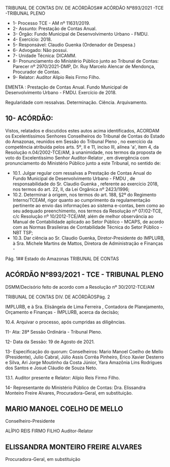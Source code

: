 TRIBUNAL DE CONTAS DIV. DE ACÓRDÃOS## ACÓRDÃO Nº893/2021 -TCE -TRIBUNAL PLENO

- 1- Processo TCE - AM nº 11631/2019.
- 2- Assunto: Prestação de Contas Anual.
- 3- Órgão: Fundo Municipal de Desenvolvimento Urbano - FMDU.
- 4- Exercício: 2018.
- 5- Responsável: Claudio Guenka (Ordenador de Despesa.)
- 6- Advogado: Não possui.
- 7- Unidade Técnica: DICAMM.
- 8- Pronunciamento  do  Ministério  Público  junto  ao  Tribunal  de  Contas: Parecer  nº 2970/2021-DMP, Dr. Ruy Marcelo Alencar de Mendonça, Procurador de Contas.
- 9- Relator: Auditor Alípio Reis Firmo Filho.

EMENTA : Prestação de Contas Anual. Fundo Municipal  de  Desenvolvimento  Urbano  -  FMDU. Exercício de 2018.

Regularidade com ressalvas. Determinação. Ciência. Arquivamento.

## 10-  ACÓRDÃO:

Vistos, relatados e discutidos estes autos acima identificados, ACORDAM os Excelentíssimos Senhores Conselheiros do Tribunal de Contas do Estado do Amazonas, reunidos em Sessão do Tribunal Pleno , no exercício da competência atribuída pelos arts. 5º, II e 11, inciso III, alínea 'a', item 4, da Resolução n.04/2002-TCE/AM, à unanimidade, nos termos da proposta de voto do Excelentíssimo Senhor Auditor-Relator , em divergência com pronunciamento do Ministério Público junto a este Tribunal, no sentido de:

- 10.1.  Julgar regular com ressalvas a  Prestação de Contas Anual do Fundo Municipal de Desenvolvimento Urbano - FMDU , de responsabilidade do Sr. Claudio Guenka , referente ao exercício 2018, nos termos do art. 22, II, da Lei Orgânica nº 2423/1996;
- 10.2. Determinar à origem, nos  termos  do  art.  188, §2º do  Regimento Interno/TCEAM, rigor quanto ao cumprimento da regulamentação pertinente ao envio das informações ao sistema e-contas, bem como ao seu adequado preenchimento, nos termos da Resolução nº 07/02-TCE, c/c Resolução nº 10/2012-TCE/AM; além de melhor observância ao Manual de Contabilidade aplicado ao Setor Público - MCAPS, de acordo com as Normas Brasileiras de Contabilidade Técnica do Setor Público - NBT TSP;
- 10.3. Dar  ciência ao  Sr. Claudio Guenka, Diretor-Presidente  do  IMPLURB, à Sra. Michele Martins de Mattos, Diretora de Administração e Finanças -

Pág. 1## Estado do Amazonas TRIBUNAL DE CONTAS

## ACÓRDÃO Nº893/2021 - TCE - TRIBUNAL PLENO

DSMM/Decisório feito de acordo com a Resolução nº 30/2012-TCE/AM

TRIBUNAL DE CONTAS DIV. DE ACÓRDÃOSPág. 2

IMPLURB, e à Sra. Elisângela de Lima Ferreira , Contadora de Planejamento, Orçamento e Finanças - IMPLURB, acerca da decisão;

10.4. Arquivar o processo, após cumpridas as diligências.

11-  Ata: 28ª Sessão Ordinária - Tribunal Pleno.

12-  Data da Sessão: 19 de Agosto de 2021.

13-  Especificação do quorum: Conselheiros: Mario Manoel Coelho de Mello (Presidente), Julio  Cabral,  Júlio  Assis  Corrêa  Pinheiro,  Érico  Xavier  Desterro  e  Silva,  Ari  Jorge Moutinho da Costa Júnior, Yara Amazônia Lins Rodrigues dos Santos e Josué Cláudio de Souza Neto.

13.1. Auditor presente e Relator: Alípio Reis Firmo Filho.

14-  Representante do Ministério Público de Contas: Dra. Elissandra Monteiro Freire Alvares, Procuradora-Geral, em substituição.

## MARIO MANOEL COELHO DE MELLO

Conselheiro-Presidente

ALÍPIO REIS FIRMO FILHO Auditor-Relator

## ELISSANDRA MONTEIRO FREIRE ALVARES

Procuradora-Geral, em substituição